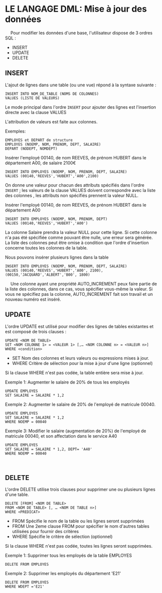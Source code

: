 # LE LANGAGE DML: Mise à jour des données
 
Pour modifier les données d'une base, l'utilisateur dispose de 3 ordres SQL :

* INSERT
* UPDATE
* DELETE

## INSERT

L'ajout de lignes dans une table (ou une vue) répond à la syntaxe suivante :

	INSERT INTO NOM_DE_TABLE (NOMS DE COLONNES)
	VALUES (LISTE DE VALEURS)

Le mode principal dans l'ordre `INSERT` pour ajouter des lignes est l'insertion directe avec la clause VALUES

L'attribution de valeurs est faite aux colonnes.

Exemples:

	EMPLOYES et DEPART de structure
	EMPLOYES (NOEMP, NOM, PRENOM, DEPT, SALAIRE)
	DEPART (NODEPT, NOMDEPT)


Insérer l'employé 00140, de nom REEVES, de prénom HUBERT dans le département A00, de salaire 2100€ 

	INSERT INTO EMPLOYES (NOEMP, NOM, PRENOM, DEPT, SALAIRE)
	VALUES (00140,'REEVES','HUBERT','A00',2100)

On donne une valeur pour chacun des attributs spécifiés dans l'ordre `INSERT` ; les valeurs de la clause VALUES doivent correspondre avec la liste des colonnes , les attributs non spécifiés prennent la valeur NULL.


Insérer l'employé 00140, de nom REEVES, de prénom HUBERT dans le département A00

	INSERT INTO EMPLOYES (NOEMP, NOM, PRENOM, DEPT)
	VALUES (00140,'REEVES','HUBERT','A00')

La colonne Salaire prendra la valeur NULL pour cette ligne.
Si cette colonne n'a pas été spécifiée comme pouvant être nulle, une erreur sera générée.
La liste des colonnes peut être omise à condition que l'ordre d'insertion concerne toutes les colonnes de la table.


Nous pouvons insérer plusieurs lignes dans la table

	INSERT INTO EMPLOYES (NOEMP, NOM, PRENOM, DEPT, SALAIRE)
	VALUES (00140,'REEVES','HUBERT','A00', 2100), (00150,'JACQUARD','ALBERT','B00', 1800)

 
Une colonne ayant une propriété AUTO\_INCREMENT peux faire partie de la liste des colonnes, dans ce cas, vous spécifier vous-même la valeur.
Si vous ne spécifiez pas la colonne, AUTO_INCREMENT fait son travail et un nouveau numéro est inséré.
 
## UPDATE

L'ordre UPDATE est utilisé pour modifier des lignes de tables existantes et est composé de trois clauses :

	UPDATE <NOM DE TABLE>
	SET <NOM COLONNE 1> = <VALEUR 1> [,… <NOM COLONNE n> = <VALEUR n>]
	WHERE <condition>

- SET  Nom des colonnes et leurs valeurs ou expressions mises à jour.
- WHERE Critère de sélection pour la mise à jour d'une ligne (optionnel)

Si la clause WHERE n'est pas codée, la table entière sera mise à jour.

Exemple 1: Augmenter le salaire de 20% de tous les employés 

	UPDATE EMPLOYES
	SET SALAIRE = SALAIRE * 1,2

Exemple 2: Augmenter le salaire de 20% de l'employé de matricule 00040.

	UPDATE EMPLOYES
	SET SALAIRE = SALAIRE * 1,2
	WHERE NOEMP = 00040

Exemple 3: Modifier le salaire (augmentation de 20%) de l'employé de matricule 00040, et son affectation dans le service A40

	UPDATE EMPLOYES
	SET SALAIRE = SALAIRE * 1,2, DEPT= 'A40'
	WHERE NOEMP = 00040
 
## DELETE

L'ordre DELETE utilise trois clauses pour supprimer une ou plusieurs lignes d'une table.

	DELETE [FROM] <NOM DE TABLE>
	FROM <NOM DE TABLE> [, … <NOM DE TABLE n>]
	WHERE <PREDICAT>

* FROM Spécifie le nom de la table ou les lignes seront supprimées
* FROM Une 2eme clause FROM pour spécifier le nom d'autres tables utilisées pour fournir des critères
* WHERE  Spécifie le critère de sélection (optionnel)

Si la clause WHERE n'est pas codée, toutes les lignes seront supprimées.

Exemple 1: Supprimer tous les employés de la table EMPLOYES 

	DELETE FROM EMPLOYES

Exemple 2: Supprimer les employés du département 'E21'

	DELETE FROM EMPLOYES
	WHERE WDEPT ='E21'